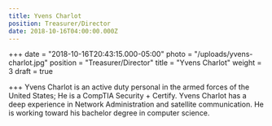 ```yaml
---
title: Yvens Charlot
position: Treasurer/Director
date: 2018-10-16T04:00:00.000Z
---
```


+++
date = "2018-10-16T20:43:15.000-05:00"
photo = "/uploads/yvens-charlot.jpg"
position = "Treasurer/Director"
title = "Yvens Charlot"
weight = 3
draft = true

+++
Yvens Charlot is an active duty personal in the armed forces of the United States; He is a CompTIA Security + Certify. Yvens Charlot has a deep experience in Network Administration and satellite communication. He is working toward his bachelor degree in computer science.
